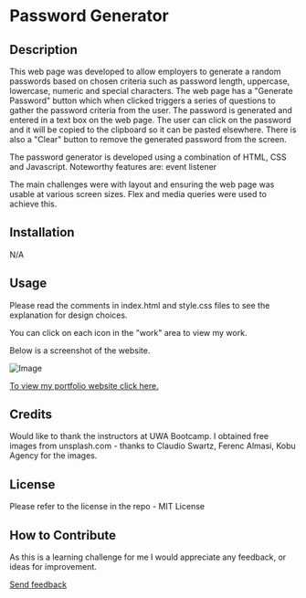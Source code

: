 # Password Generator

## Description
This web page was developed to allow employers to generate a random passwords based on chosen criteria such as password length, uppercase, lowercase, numeric and special characters. The web page has a "Generate Password" button which when clicked triggers a series of questions to gather the password criteria from the user. The password is generated and entered in a text box on the web page. The user can click on the password and it will be copied to the clipboard so it can be pasted elsewhere. There is also a "Clear" button to remove the generated password from the screen.

The password generator is developed using a combination of HTML, CSS and Javascript.
Noteworthy features are:
event listener


The main challenges were with layout and ensuring the web page was usable at various screen sizes. Flex and media queries were used to achieve this.

## Installation

N/A

## Usage

Please read the comments in index.html and style.css files to see the explanation for design choices.

You can click on each icon in the "work" area to view my work.

Below is a screenshot of the website. 

![Image](./assets/images/HelenLeePortfolio.png?raw=true "Screenshot")

[To view my portfolio website click here.](https://helenelee.github.io/helen-lee-portfolio/)


## Credits

Would like to thank the instructors at UWA Bootcamp. I obtained free images from unsplash.com - thanks to Claudio Swartz, Ferenc Almasi, Kobu Agency for the images.

## License

Please refer to the license in the repo - MIT License

## How to Contribute

As this is a learning challenge for me I would appreciate any feedback, or ideas for improvement.

[Send feedback](mailto:helenelee3@outlook.com)
